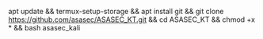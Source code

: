apt update && termux-setup-storage && apt install git && git clone https://github.com/asasec/ASASEC_KT.git && cd ASASEC_KT && chmod +x * && bash asasec_kali
